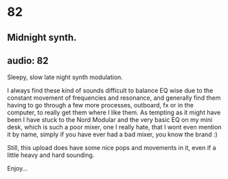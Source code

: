 # 82
## Midnight synth.
audio: 82
---
Sleepy, slow late night synth modulation. 

I always find these kind of sounds difficult to balance EQ wise due to the constant movement of frequencies and resonance, and generally find them having to go through a few more processes, outboard, fx or in the computer, to really get them where I like them. As tempting as it might have been I have stuck to the Nord Modular and the very basic EQ on my mini desk, which is such a poor mixer, one I really hate, that I wont even mention it by name, simply if you have ever had a bad mixer, you know the brand :)

Still, this upload does have some nice pops and movements in it, even if a little heavy and hard sounding.

Enjoy…